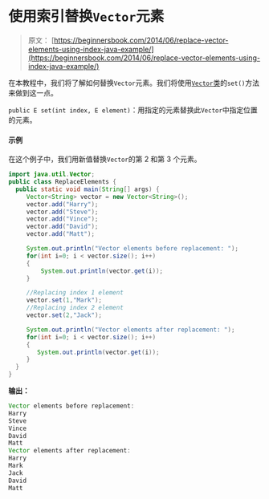 # 使用索引替换`Vector`元素

> 原文： [https://beginnersbook.com/2014/06/replace-vector-elements-using-index-java-example/](https://beginnersbook.com/2014/06/replace-vector-elements-using-index-java-example/)

在本教程中，我们将了解如何替换`Vector`元素。我们将使用[`Vector`类](https://beginnersbook.com/2013/12/vector-in-java/)的`set()`方法来做到这一点。

`public E set(int index, E element)`：用指定的元素替换此`Vector`中指定位置的元素。

#### 示例

在这个例子中，我们用新值替换`Vector`的第 2 和第 3 个元素。

```java
import java.util.Vector;
public class ReplaceElements {
  public static void main(String[] args) {
     Vector<String> vector = new Vector<String>();
     vector.add("Harry");
     vector.add("Steve");
     vector.add("Vince");
     vector.add("David");
     vector.add("Matt");

     System.out.println("Vector elements before replacement: ");
     for(int i=0; i < vector.size(); i++)
     {
         System.out.println(vector.get(i));
     }

     //Replacing index 1 element
     vector.set(1,"Mark");
     //Replacing index 2 element
     vector.set(2,"Jack");

     System.out.println("Vector elements after replacement: ");
     for(int i=0; i < vector.size(); i++)
     {
        System.out.println(vector.get(i));
     }
  }
}
```

**输出：**

```java
Vector elements before replacement: 
Harry
Steve
Vince
David
Matt
Vector elements after replacement: 
Harry
Mark
Jack
David
Matt
```